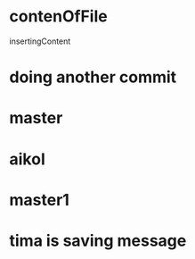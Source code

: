 # contenOfFile 
insertingContent
# doing another commit
# master
# aikol
# master1
# tima is saving message